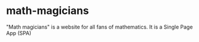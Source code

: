 # math-magicians
"Math magicians" is a website for all fans of mathematics. It is a Single Page App (SPA)
